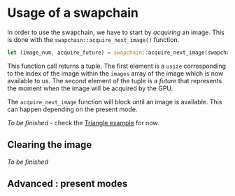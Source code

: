 # Usage of a swapchain

In order to use the swapchain, we have to start by *acquiring* an image. This is done with the
`swapchain::acquire_next_image()` function.

```rust
let (image_num, acquire_future) = swapchain::acquire_next_image(swapchain.clone(), None).unwrap();
```

This function call returns a tuple. The first element is a `usize` corresponding to the index of
the image within the `images` array of the image which is now available to us. The second element
of the tuple is a *future* that represents the moment when the image will be acquired by the GPU.

The `acquire_next_image` function will block until an image is available. This can happen depending
on the present mode.

*To be finished* - check the [Triangle example](https://github.com/vulkano-rs/vulkano/blob/master/examples/src/bin/triangle.rs) for now.

## Clearing the image

*To be finished*

## Advanced : present modes
